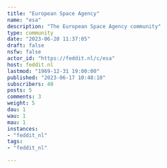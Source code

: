 ```yaml
---
title: "European Space Agency" 
name: "esa"
description: "The European Space Agency community"
type: community
date: "2023-06-20 11:37:05"
draft: false
nsfw: false
actor_id: "https://feddit.nl/c/esa"
host: feddit.nl
lastmod: "1969-12-31 19:00:00"
published: "2023-06-17 10:48:18"
subscribers: 40
posts: 5
comments: 3
weight: 5
dau: 1
wau: 1
mau: 1
instances:
- "feddit_nl"
tags: 
- "feddit_nl"

---
```

